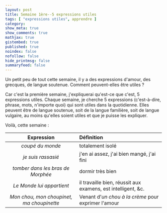 ```yaml
---
layout: post
title: Semaine 1ère--5 expressions utiles
tags: [ "expressions utiles", apprendre ]
category:
show_meta: true
show_comments: true
mathjax: true
gistembed: true
published: true
noindex: false
nofollow: false
hide_printmsg: false
summaryfeed: false
---
```


Un petit peu de tout cette semaine, il y a des expressions d'amour, des
grecques, de langue soutenue. Comment peuvent-elles être utiles ?

Car c'est la première semaine, j'expliquerai qu'est-ce que c'est, 5 expressions
utiles. Chaque semaine, je cherche 5 expressions (c'est-à-dire, phrase, mots,
n'importe quoi) qui sont utiles dans la quotidienne. Elles peuvent être de
langue soutenue, soit de la langue familière, soit de langue vulgaire, au moins
qu'elles soient utiles et que je puisse les expliquer.

Voilà, cette semaine :

| Expression | Définition |
| :--------: | :--------- |
| *coupé du monde* | totalement isolé |
| *je suis rassasié* | j'en ai assez, j'ai bien mangé, j'ai fini |
| *tomber dans les bras de Morphée* | dormir très bien |
| *Le Monde lui appartient* | il travaille bien, réussit aux examens, est intelligent, &c. |
| *Mon chou, mon choupinet, ma choupinette* | Venant d'*un chou à la crème* pour exprimer l'amour |

<!---
vim: spell spelllang=fr
-->
